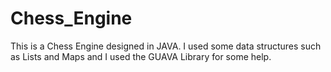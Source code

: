 # Chess_Engine
This is a Chess Engine designed in JAVA. I used some data structures such as Lists and Maps and I used the GUAVA Library for some help. 
